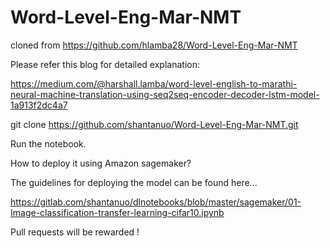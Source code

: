 # Word-Level-Eng-Mar-NMT

cloned from https://github.com/hlamba28/Word-Level-Eng-Mar-NMT

Please refer this blog for detailed explanation: 

https://medium.com/@harshall.lamba/word-level-english-to-marathi-neural-machine-translation-using-seq2seq-encoder-decoder-lstm-model-1a913f2dc4a7


git clone https://github.com/shantanuo/Word-Level-Eng-Mar-NMT.git

Run the notebook.

How to deploy it using Amazon sagemaker?

The guidelines for deploying the model can be found here...

https://gitlab.com/shantanuo/dlnotebooks/blob/master/sagemaker/01-Image-classification-transfer-learning-cifar10.ipynb

Pull requests will be rewarded !
